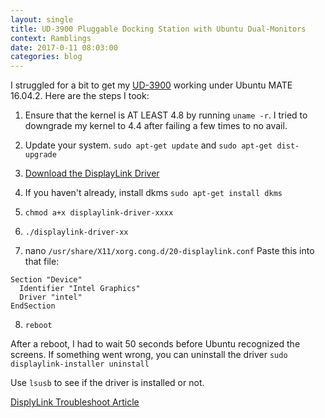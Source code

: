 ```yaml
---
layout: single
title: UD-3900 Pluggable Docking Station with Ubuntu Dual-Monitors
context: Ramblings
date: 2017-0-11 08:03:00
categories: blog
---
```


I struggled for a bit to get my [UD-3900](plugable.com/products/ud-3900/) working under Ubuntu MATE 16.04.2. Here are the steps I took:

1) Ensure that the kernel is AT LEAST 4.8 by running `uname -r`. I tried to downgrade my kernel to 4.4 after failing a few times to no avail.

2) Update your system. `sudo apt-get update` and `sudo apt-get dist-upgrade`

3) [Download the DisplayLink Driver](http://www.displaylink.com/downloads/ubuntu)

4) If you haven't already, install dkms `sudo apt-get install dkms`

5) `chmod a+x displaylink-driver-xxxx` 

6) `./displaylink-driver-xx`

7) nano `/usr/share/X11/xorg.cong.d/20-displaylink.conf`
   Paste this into that file:
```
Section "Device" 
  Identifier "Intel Graphics"
  Driver "intel"
EndSection
```

8) `reboot`

After a reboot, I had to wait 50 seconds before Ubuntu recognized the screens. If something went wrong, you can uninstall the driver `sudo displaylink-installer uninstall`

Use `lsusb` to see if the driver is installed or not. 

[DisplyLink Troubleshoot Article](http://support.displaylink.com/knowledgebase/articles/1181623-displaylink-ubuntu-driver-after-recent-x-upgrades)



